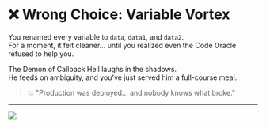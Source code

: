 # ❌ Wrong Choice: Variable Vortex

You renamed every variable to `data`, `data1`, and `data2`.  
For a moment, it felt cleaner… until you realized even the Code Oracle refused to help you.

The Demon of Callback Hell laughs in the shadows.  
He feeds on ambiguity, and you've just served him a full-course meal.

> 💥 "Production was deployed... and nobody knows what broke."

---

<a href="../../start-game.md">
  <img src="https://img.shields.io/badge/Return%20to%20the%20battlefield%20and%20try%20again-slategray?style=for-the-badge"/>
</a>
